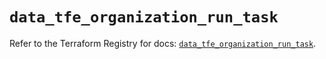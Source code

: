 # `data_tfe_organization_run_task`

Refer to the Terraform Registry for docs: [`data_tfe_organization_run_task`](https://registry.terraform.io/providers/hashicorp/tfe/0.43.0/docs/data-sources/organization_run_task).

